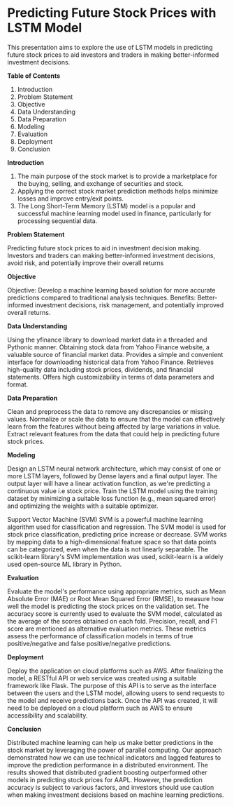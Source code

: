 # Predicting Future Stock Prices with LSTM Model

This presentation aims to explore the use of LSTM models in predicting future stock prices to aid investors and traders in making better-informed investment decisions.

**Table of Contents**
1. Introduction
2. Problem Statement
3. Objective
4. Data Understanding
5. Data Preparation
6. Modeling
7. Evaluation
8. Deployment
9. Conclusion

**Introduction**

1. The main purpose of the stock market is to provide a marketplace for the buying, selling, and exchange of securities and stock.
2. Applying the correct stock market prediction methods helps minimize losses and improve entry/exit points.
3. The Long Short-Term Memory (LSTM) model is a popular and successful machine learning model used in finance, particularly for processing sequential data.

**Problem Statement**

Predicting future stock prices to aid in investment decision making.
Investors and traders can making better-informed investment decisions, avoid risk, and potentially improve their overall returns

**Objective**

Objective: Develop a machine learning based solution for more accurate predictions compared to traditional analysis techniques.
Benefits: Better-informed investment decisions, risk management, and potentially improved overall returns.

**Data Understanding**

Using the yfinance library to download market data in a threaded and Pythonic manner.
Obtaining stock data from Yahoo Finance website, a valuable source of financial market data.
Provides a simple and convenient interface for downloading historical data from Yahoo Finance.
Retrieves high-quality data including stock prices, dividends, and financial statements.
Offers high customizability in terms of data parameters and format.

 **Data Preparation**

Clean and preprocess the data to remove any discrepancies or missing values.
Normalize or scale the data to ensure that the model can effectively learn from the features without being affected by large variations in value.
Extract relevant features from the data that could help in predicting future stock prices.

**Modeling**

Design an LSTM neural network architecture, which may consist of one or more LSTM layers, followed by Dense layers and a final output layer.
The output layer will have a linear activation function, as we're predicting a continuous value i.e stock price.
Train the LSTM model using the training dataset by minimizing a suitable loss function (e.g., mean squared error) and optimizing the weights with a suitable optimizer.

Support Vector Machine (SVM)
SVM is a powerful machine learning algorithm used for classification and regression.
The SVM model is used for stock price classification, predicting price increase or decrease.
SVM works by mapping data to a high-dimensional feature space so that data points can be categorized, even when the data is not linearly separable.
The scikit-learn library's SVM implementation was used, scikit-learn is a widely used open-source ML library in Python.

**Evaluation**

Evaluate the model's performance using appropriate metrics, such as Mean Absolute Error (MAE) or Root Mean Squared Error (RMSE), to measure how well the model is predicting the stock prices on the validation set.
The accuracy score is currently used to evaluate the SVM model, calculated as the average of the scores obtained on each fold.
Precision, recall, and F1 score are mentioned as alternative evaluation metrics.
These metrics assess the performance of classification models in terms of true positive/negative and false positive/negative predictions.

**Deployment**

Deploy the application on cloud platforms such as AWS.
After finalizing the model, a RESTful API or web service was created using a suitable framework like Flask.
The purpose of this API is to serve as the interface between the users and the LSTM model, allowing users to send requests to the model and receive predictions back.
Once the API was created, it will need to be deployed on a cloud platform such as AWS to ensure accessibility and scalability.

**Conclusion**

Distributed machine learning can help us make better predictions in the stock market by leveraging the power of parallel computing.
Our approach demonstrated how we can use technical indicators and lagged features to improve the prediction performance in a distributed environment.
The results showed that distributed gradient boosting outperformed other models in predicting stock prices for AAPL.
However, the prediction accuracy is subject to various factors, and investors should use caution when making investment decisions based on machine learning predictions.







